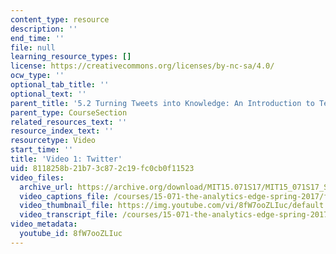 ```yaml
---
content_type: resource
description: ''
end_time: ''
file: null
learning_resource_types: []
license: https://creativecommons.org/licenses/by-nc-sa/4.0/
ocw_type: ''
optional_tab_title: ''
optional_text: ''
parent_title: '5.2 Turning Tweets into Knowledge: An Introduction to Text Analytics'
parent_type: CourseSection
related_resources_text: ''
resource_index_text: ''
resourcetype: Video
start_time: ''
title: 'Video 1: Twitter'
uid: 8118258b-21b7-3c87-2c19-fc0cb0f11523
video_files:
  archive_url: https://archive.org/download/MIT15.071S17/MIT15_071S17_Session_5.2.01_300k.mp4
  video_captions_file: /courses/15-071-the-analytics-edge-spring-2017/f51dfcb1152251f8b6f498afadc9994c_8fW7ooZLIuc.vtt
  video_thumbnail_file: https://img.youtube.com/vi/8fW7ooZLIuc/default.jpg
  video_transcript_file: /courses/15-071-the-analytics-edge-spring-2017/f0ea7e04b9dacfb530c244c59a2be514_8fW7ooZLIuc.pdf
video_metadata:
  youtube_id: 8fW7ooZLIuc
---
```

